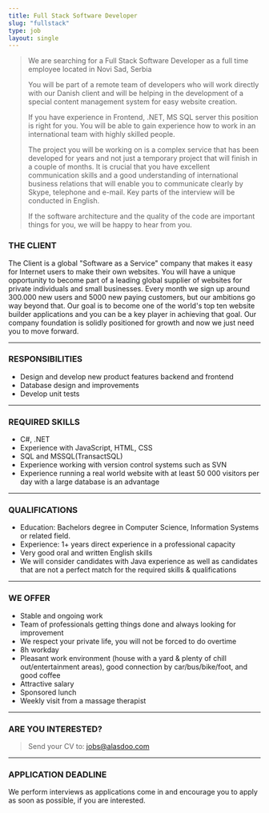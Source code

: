 ```yaml
---
title: Full Stack Software Developer
slug: "fullstack"
type: job
layout: single
---
```


> We are searching for a Full Stack Software Developer as a full time employee located in Novi Sad, Serbia
>
> You will be part of a remote team of developers who will work directly with our Danish client and will be helping in the development of a special content management system for easy website creation.
>
> If you have experience in Frontend,  .NET, MS SQL server  this position is right for you. You will be able to gain experience how to work in an international team with highly skilled people.
>
> The project you will be working on is a complex service that has been developed for years and not just a temporary project that will finish in a couple of months. It is crucial that you have excellent communication skills and a good understanding of international business relations that will enable you to communicate clearly by Skype, telephone and e-mail. Key parts of the interview will be conducted in English.
>
> If the software architecture and the quality of the code are important things for you, we will be happy to hear from you.

### THE CLIENT
The Client is a global "Software as a Service" company that makes it easy for Internet users to make their own websites. You will have a unique opportunity to become part of a leading global supplier of websites for private individuals and small businesses. Every month we sign up around 300.000 new users and 5000 new paying customers, but our ambitions go way beyond that. Our goal is to become one of the world's top ten website builder applications and you can be a key player in achieving that goal. Our company foundation is solidly positioned for growth and now we just need you to move forward.

---
### RESPONSIBILITIES
* Design and develop new product features backend and frontend
* Database design and improvements
* Develop unit tests

---
### REQUIRED SKILLS
* C#, .NET
* Experience with JavaScript, HTML, CSS
* SQL and MSSQL(TransactSQL)
* Experience working with version control systems such as SVN
* Experience running a real world website with at least 50 000 visitors per day with a large database is an advantage

---
### QUALIFICATIONS
* Education: Bachelors degree in Computer Science, Information Systems or related field.
* Experience: 1+ years direct experience in a professional capacity
* Very good oral and written English skills
* We will consider candidates with Java experience as well as candidates that are not a perfect match for the required skills & qualifications

---
### WE OFFER
* Stable and ongoing work
* Team of professionals getting things done and always looking for improvement
* We respect your private life, you will not be forced to do overtime
* 8h workday
* Pleasant work environment (house with a yard & plenty of chill out/entertainment areas), good connection by car/bus/bike/foot, and good coffee
* Attractive salary
* Sponsored lunch
* Weekly visit from a massage therapist

---
### ARE YOU INTERESTED?
> Send your CV to: <jobs@alasdoo.com>

---
### APPLICATION DEADLINE
We perform interviews as applications come in and encourage you to apply as soon as possible, if you are interested.
